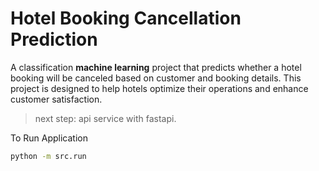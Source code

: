 Hotel Booking Cancellation Prediction
=====================================
A classification **machine learning** project that predicts whether a hotel booking will be canceled based on customer and booking details. This project is designed to help hotels optimize their operations and enhance customer satisfaction.

>next step: api service with fastapi.

To Run Application
```bash
python -m src.run
```
